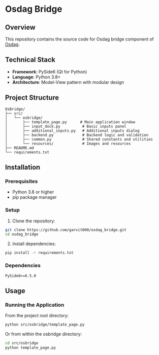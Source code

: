# Osdag Bridge
## Overview
This repository contains the source code for Osdag bridge component of [Osdag](https://github.com/osdag-admin/Osdag).
## Technical Stack

- **Framework**: PySide6 (Qt for Python)
- **Language**: Python 3.8+
- **Architecture**: Model-View pattern with modular design

## Project Structure

```
OsBridge/
├── src/
│   └── osbridge/
│       ├── template_page.py      # Main application window
│       ├── input_dock.py          # Basic inputs panel
│       ├── additional_inputs.py   # Additional inputs dialog
│       ├── backend.py             # Backend logic and validation
│       ├── common.py              # Shared constants and utilities
│       └── resources/             # Images and resources
├── README.md
└── requirements.txt
```
## Installation

### Prerequisites
- Python 3.8 or higher
- pip package manager

### Setup

1. Clone the repository:
```bash
git clone https://github.com/garvit000/osdag_bridge.git
cd osdag_bridge
```

2. Install dependencies:
```bash
pip install -r requirements.txt
```

### Dependencies
```
PySide6>=6.5.0
```
## Usage

### Running the Application

From the project root directory:
```bash
python src/osbridge/template_page.py
```

Or from within the osbridge directory:
```bash
cd src/osbridge
python template_page.py

